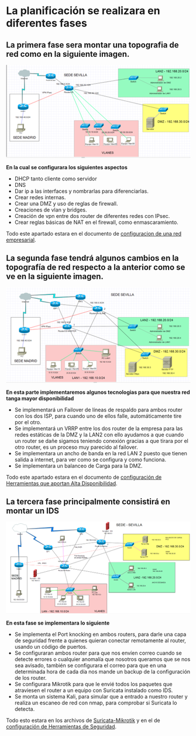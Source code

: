 # La planificación se realizara en diferentes fases
## La primera fase sera montar una topografia de red como en la siguiente imagen.
![Fase 1 de Red](/ImagenesPI/FASE1.PNG "Topografia de Red de la Fase1")

__En la cual se configurara los siguientes aspectos__
- DHCP tanto cliente como servidor
- DNS
- Dar ip a las interfaces y nombrarlas para diferenciarlas.
- Crear redes internas.
- Crear una DMZ y uso de reglas de firewall.
- Creaciones de vlan y bridges.
- Creación de vpn entre dos router de diferentes redes con IPsec.
- Crear reglas básicas de NAT en el firewall, como enmascaramiento.

Todo este apartado estara en el documento de [configuracion de una red empresarial](https://github.com/FranciscoCadena/PI-Mikrotik/blob/master/Configuraci%C3%B3n_b%C3%A1sica_de_la_Red.md).

## La segunda fase tendrá algunos cambios en la topografía de red respecto a la anterior como se ve en la siguiente imagen.
![Fase 2 de Red](/ImagenesPI/PIFase2/Fase2.PNG "Topografia de Red de la Fase2")

__En esta parte implementaremos algunos tecnologias para que nuestra red tanga mayor disponibilidad__
- Se implementará un Failover de líneas de respaldo para ambos router con los dos ISP, para cuando uno de ellos falle, automáticamente tire por el otro.
- Se implementará un VRRP entre los dos router de la empresa para las redes estáticas de la DMZ y la LAN2 con ello ayudamos a que cuando un router se dañe sigamos teniendo conexión gracias a que tirara por el otro router, es un proceso muy parecido al failover.
- Se implementara un ancho de banda en la red LAN 2 puesto que tienen salida a internet, para ver como se configura y como funciona.
- Se implementara un balanceo de Carga para la DMZ.

Todo este apartado estara en el documento de [configuración de Herramientas que aportan Alta Disponibilidad](https://github.com/FranciscoCadena/PI-Mikrotik/blob/master/Configuraci%C3%B3n_Herramientas_Alta_Disponibilida.md).

## La tercera fase principalmente consistirá en montar un IDS
![Fase 3 de Red](/ImagenesPI/PIFase3/FASE3.PNG "Topografia de Red de la Fase3")

__En esta fase se implementara lo siguiente__
- Se implementa el Port knocking en ambos routers, para darle una capa de seguridad frente a quienes quieran conectar remotamente al router, usando un código de puertos.
- Se configuraran ambos router para que nos envíen correo cuando se detecte errores o cualquier anomalía que nosotros queramos que se nos sea avisado, también se configurara el correo para que en una determinada hora de cada día nos mande un backup de la configuración de los router.
- Se configurara Mikrotik para que le envié todos los paquetes que atraviesen el router a un equipo con Suricata instalado como IDS.
- Se monta un sistema Kali, para simular que a entrado a nuestro router y realiza un escaneo de red con nmap, para comprobar si Suricata lo detecta.

Todo esto estara en los archivos de [Suricata-Mikrotik](https://github.com/FranciscoCadena/PI-Mikrotik/blob/master/Suricata_Mikrotik.md) y en el de [configuración de Herramientas de Seguridad](https://github.com/FranciscoCadena/PI-Mikrotik/blob/master/Configuraci%C3%B3n_Herramientas_Seguridad.md).

